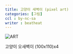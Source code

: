 ```yaml
---
title: 고양이 새벽이 (pixel art)
categories: [그림]
ccl : by-nc-sa
writer : beatheat
---
```


![ART](https://cdn.discordapp.com/attachments/987651683687481394/1022863308811939930/x4.png)

고양이 오새벽이 (100x110)x4   